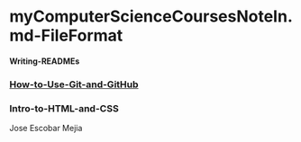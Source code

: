 # myComputerScienceCoursesNoteIn.md-FileFormat

#### Writing-READMEs

### [How-to-Use-Git-and-GitHub](http://joseescobarmejia.com)

### Intro-to-HTML-and-CSS

<p>Jose Escobar Mejia</p>